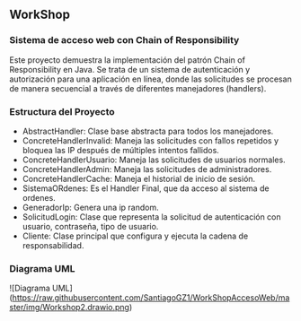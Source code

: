 ## WorkShop
### Sistema de acceso web con Chain of Responsibility

Este proyecto demuestra la implementación del patrón Chain of Responsibility en Java. Se trata de un sistema de autenticación y autorización para una aplicación en línea, donde las solicitudes se procesan de manera secuencial a través de diferentes manejadores (handlers).

### Estructura del Proyecto

<ul>
<li>AbstractHandler: Clase base abstracta para todos los manejadores.</li>
<li>ConcreteHandlerInvalid: Maneja las solicitudes con fallos repetidos y bloquea las IP después de múltiples intentos fallidos.</li>
<li>ConcreteHandlerUsuario: Maneja las solicitudes de usuarios normales.</li>
<li>ConcreteHandlerAdmin: Maneja las solicitudes de administradores.</li>
<li>ConcreteHandlerCache: Maneja el historial de inicio de sesión.</li>
<li>SistemaORdenes: Es el Handler Final, que da acceso al sistema de ordenes.</li>
<li>GeneradorIp: Genera una ip random.</li>
<li>SolicitudLogin: Clase que representa la solicitud de autenticación con usuario, contraseña, tipo de usuario.</li>
<li>Cliente: Clase principal que configura y ejecuta la cadena de responsabilidad.</li>
</ul>

### Diagrama UML

<span>![</span><span>Diagrama UML</span><span>]</span><span>(</span><span>https://raw.githubusercontent.com/SantiagoGZ1/WorkShopAccesoWeb/master/img/Workshop2.drawio.png</span><span>)</span>
